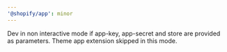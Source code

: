 ```yaml
---
'@shopify/app': minor
---
```


Dev in non interactive mode if app-key, app-secret and store are provided as parameters. Theme app extension skipped in this mode.

